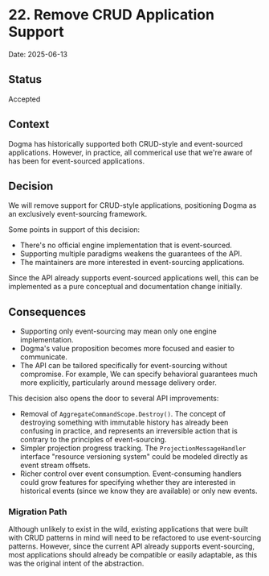 # 22. Remove CRUD Application Support

Date: 2025-06-13

## Status

Accepted

## Context

Dogma has historically supported both CRUD-style and event-sourced applications.
However, in practice, all commerical use that we're aware of has been
for event-sourced applications.

## Decision

We will remove support for CRUD-style applications, positioning Dogma as an
exclusively event-sourcing framework.

Some points in support of this decision:

- There's no official engine implementation that is event-sourced.
- Supporting multiple paradigms weakens the guarantees of the API.
- The maintainers are more interested in event-sourcing applications.

Since the API already supports event-sourced applications well, this can be
implemented as a pure conceptual and documentation change initially.

## Consequences

- Supporting only event-sourcing may mean only one engine implementation.
- Dogma's value proposition becomes more focused and easier to communicate.
- The API can be tailored specifically for event-sourcing without compromise.
  For example, We can specify behavioral guarantees much more explicitly,
  particularly around message delivery order.

This decision also opens the door to several API improvements:

- Removal of `AggregateCommandScope.Destroy()`. The concept of destroying
  something with immutable history has already been confusing in practice, and
  represents an irreversible action that is contrary to the principles of
  event-sourcing.
- Simpler projection progress tracking. The `ProjectionMessageHandler` interface
  "resource versioning system" could be modeled directly as event stream
  offsets.
- Richer control over event consumption. Event-consuming handlers could grow
  features for specifying whether they are interested in historical events
  (since we know they are available) or only new events.

### Migration Path

Although unlikely to exist in the wild, existing applications that were built
with CRUD patterns in mind will need to be refactored to use event-sourcing
patterns. However, since the current API already supports event-sourcing, most
applications should already be compatible or easily adaptable, as this was the
original intent of the abstraction.
